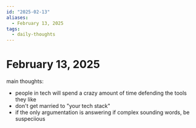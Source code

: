 ```yaml
---
id: "2025-02-13"
aliases:
  - February 13, 2025
tags:
  - daily-thoughts
---
```


# February 13, 2025

main thoughts:
- people in tech will spend a crazy amount of time defending the tools they like
- don't get married to "your tech stack"
- if the only argumentation is answering if complex sounding words, be suspeciious
